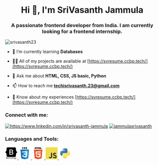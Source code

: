 <h1 align="center">Hi 👋, I'm SriVasanth Jammula</h1>
<h3 align="center">A passionate frontend developer from India. I am currently looking for a frontend internship.</h3>

<p align="left"> <img src="https://komarev.com/ghpvc/?username=srivasanth23&label=Profile%20views&color=0e75b6&style=flat" alt="srivasanth23" /> </p>

- 🌱 I’m currently learning **Databases**

- 👨‍💻 All of my projects are available at [https://svresume.ccbp.tech/](https://svresume.ccbp.tech/)

- 💬 Ask me about **HTML, CSS, JS basic, Python**

- 📫 How to reach me **techisrivasanth.23@gmail.com**

- 📄 Know about my experiences [https://svresume.ccbp.tech/](https://svresume.ccbp.tech/)

<h3 align="left">Connect with me:</h3>
<p align="left">
<a href="https://linkedin.com/in/https://www.linkedin.com/in/srivasanth-jammula" target="blank"><img align="center" src="https://raw.githubusercontent.com/rahuldkjain/github-profile-readme-generator/master/src/images/icons/Social/linked-in-alt.svg" alt="https://www.linkedin.com/in/srivasanth-jammula" height="30" width="40" /></a>
<a href="https://instagram.com/jammulasrivasanth" target="blank"><img align="center" src="https://raw.githubusercontent.com/rahuldkjain/github-profile-readme-generator/master/src/images/icons/Social/instagram.svg" alt="jammulasrivasanth" height="30" width="40" /></a>
</p>

<h3 align="left">Languages and Tools:</h3>
<p align="left"> <a href="https://getbootstrap.com" target="_blank" rel="noreferrer"> <img src="https://raw.githubusercontent.com/devicons/devicon/master/icons/bootstrap/bootstrap-plain-wordmark.svg" alt="bootstrap" width="40" height="40"/> </a> <a href="https://www.w3schools.com/css/" target="_blank" rel="noreferrer"> <img src="https://raw.githubusercontent.com/devicons/devicon/master/icons/css3/css3-original-wordmark.svg" alt="css3" width="40" height="40"/> </a> <a href="https://www.w3.org/html/" target="_blank" rel="noreferrer"> <img src="https://raw.githubusercontent.com/devicons/devicon/master/icons/html5/html5-original-wordmark.svg" alt="html5" width="40" height="40"/> </a> <a href="https://developer.mozilla.org/en-US/docs/Web/JavaScript" target="_blank" rel="noreferrer"> <img src="https://raw.githubusercontent.com/devicons/devicon/master/icons/javascript/javascript-original.svg" alt="javascript" width="40" height="40"/> </a> <a href="https://www.python.org" target="_blank" rel="noreferrer"> <img src="https://raw.githubusercontent.com/devicons/devicon/master/icons/python/python-original.svg" alt="python" width="40" height="40"/> </a> </p>



